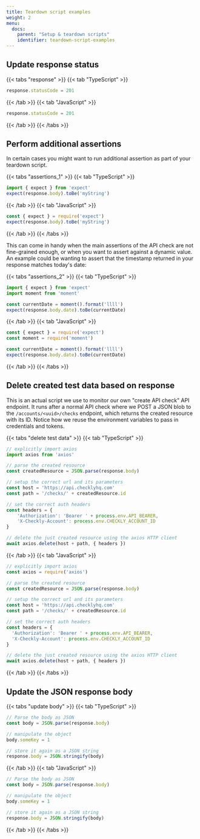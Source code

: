 ```yaml
---
title: Teardown script examples
weight: 2
menu:
  docs:
    parent: "Setup & teardown scripts"
    identifier: teardown-script-examples
---
```


## Update response status

{{< tabs "response" >}}
{{< tab "TypeScript" >}}
```ts
response.statusCode = 201

```
{{< /tab >}}
{{< tab "JavaScript" >}}
```js
response.statusCode = 201
```
{{< /tab >}}
{{< /tabs >}}

## Perform additional assertions

In certain cases you might want to run additional assertion as part of your teardown script.

{{< tabs "assertions_1" >}}
{{< tab "TypeScript" >}}
```ts
import { expect } from 'expect'
expect(response.body).toBe('myString')
```
{{< /tab >}}
{{< tab "JavaScript" >}}
```js
const { expect } = require('expect')
expect(response.body).toBe('myString')
```
{{< /tab >}}
{{< /tabs >}}

This can come in handy when the main assertions of the API check are not fine-grained enough, or when you want to assert against a dynamic value. An example could be wanting to assert that the timestamp returned in your response matches today's date:

{{< tabs "assertions_2" >}}
{{< tab "TypeScript" >}}
```ts
import { expect } from 'expect'
import moment from 'moment'

const currentDate = moment().format('llll')
expect(response.body.date).toBe(currentDate)
```
{{< /tab >}}
{{< tab "JavaScript" >}}
```js
const { expect } = require('expect')
const moment = require('moment')

const currentDate = moment().format('llll')
expect(response.body.date).toBe(currentDate)
```
{{< /tab >}}
{{< /tabs >}}


## Delete created test data based on response

This is an actual script we use to monitor our own "create API check" API endpoint. It runs after a normal API check where
we POST a JSON blob to the `/accounts/<uuid>/checks` endpoint, which returns the created resource with its ID.
Notice how we reuse the environment variables to pass in credentials and tokens.

{{< tabs "delete test data" >}}
{{< tab "TypeScript" >}}
```ts
// explicitly import axios
import axios from 'axios'

// parse the created resource
const createdResource = JSON.parse(response.body)

// setup the correct url and its parameters
const host = 'https://api.checklyhq.com'
const path = '/checks/' + createdResource.id

// set the correct auth headers
const headers = {
    'Authorization': 'Bearer ' + process.env.API_BEARER,
    'X-Checkly-Account': process.env.CHECKLY_ACCOUNT_ID
}

// delete the just created resource using the axios HTTP client
await axios.delete(host + path, { headers })
```
{{< /tab >}}
{{< tab "JavaScript" >}}
```js
// explicitly import axios
const axios = require('axios')

// parse the created resource
const createdResource = JSON.parse(response.body)

// setup the correct url and its parameters
const host = 'https://api.checklyhq.com'
const path = '/checks/' + createdResource.id

// set the correct auth headers
const headers = {
  'Authorization': 'Bearer ' + process.env.API_BEARER,
  'X-Checkly-Account': process.env.CHECKLY_ACCOUNT_ID
}

// delete the just created resource using the axios HTTP client
await axios.delete(host + path, { headers })
```
{{< /tab >}}
{{< /tabs >}}


## Update the JSON response body

{{< tabs "update body" >}}
{{< tab "TypeScript" >}}
```ts
// Parse the body as JSON
const body = JSON.parse(response.body)

// manipulate the object
body.someKey = 1

// store it again as a JSON string
response.body = JSON.stringify(body)
```
{{< /tab >}}
{{< tab "JavaScript" >}}
```js
// Parse the body as JSON
const body = JSON.parse(response.body)

// manipulate the object
body.someKey = 1

// store it again as a JSON string
response.body = JSON.stringify(body)
```
{{< /tab >}}
{{< /tabs >}}
